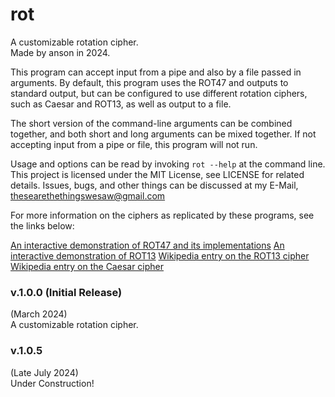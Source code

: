 # rot

A customizable rotation cipher.  
Made by anson in 2024.

This program can accept input from a pipe and also by a
file passed in arguments. By default, this program uses
the ROT47 and outputs to standard output, but can be
configured to use different rotation ciphers, such as
Caesar and ROT13, as well as output to a file.

The short version of the command-line arguments can be combined together,
and both short and long arguments can be mixed together. If not
accepting input from a pipe or file, this program will not run.

Usage and options can be read by invoking `rot --help` at the
command line. This project is licensed under the MIT License, see LICENSE for
related details. Issues, bugs, and other things can be discussed
at my E-Mail, <thesearethethingswesaw@gmail.com>

For more information on the ciphers as replicated by these programs,
see the links below:

[An interactive demonstration of ROT47 and its implementations](https://rot47.net)
[An interactive demonstration of ROT13](https://rumkin.com/tools/cipher/rot13/)
[Wikipedia entry on the ROT13 cipher](https://en.wikipedia.org/wiki/ROT13)
[Wikipedia entry on the Caesar cipher](https://en.wikipedia.org/wiki/Caesar_cipher)

### v.1.0.0 (Initial Release)

(March 2024)  
A customizable rotation cipher.

### v.1.0.5

(Late July 2024)  
Under Construction!
